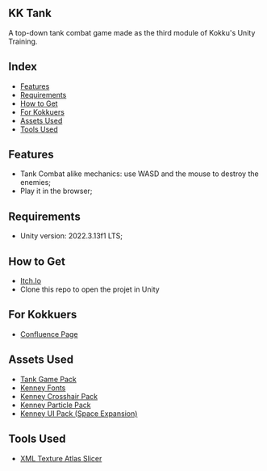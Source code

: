 KK Tank
-
A top-down tank combat game made as the third module of Kokku's Unity Training.

Index
-
- [Features](https://github.com/helomdrs/Flappy-Bird/edit/development/README.md#features)
- [Requirements](https://github.com/helomdrs/Flappy-Bird/edit/development/README.md#requirements)
- [How to Get](https://github.com/helomdrs/Flappy-Bird/edit/development/README.md#how-to-get)
- [For Kokkuers](https://github.com/helomdrs/Flappy-Bird/edit/development/README.md#for-kokkuers)
- [Assets Used](https://github.com/helomdrs/Flappy-Bird/edit/development/README.md#assets-used)
- [Tools Used](https://github.com/helomdrs/Flappy-Bird/edit/development/README.md#tools-used)

Features
-
- Tank Combat alike mechanics: use WASD and the mouse to destroy the enemies;
- Play it in the browser;

Requirements
-
- Unity version: 2022.3.13f1 LTS;

How to Get
-
- [Itch.Io](https://louiethedev.itch.io/)
- Clone this repo to open the projet in Unity

For Kokkuers
-
- [Confluence Page](https://kokkugames.atlassian.net/wiki/spaces/~551654817/pages/875724907/Flappy+Bird+in+progress)

Assets Used
-
- [Tank Game Pack](https://gisha.itch.io/tank-game-pack)
- [Kenney Fonts](https://www.kenney.nl/assets/kenney-fonts)
- [Kenney Crosshair Pack](https://www.kenney.nl/assets/crosshair-pack)
- [Kenney Particle Pack](https://www.kenney.nl/assets/particle-pack)
- [Kenney UI Pack (Space Expansion)](https://www.kenney.nl/assets/ui-pack-space-expansion)

Tools Used
-
- [XML Texture Atlas Slicer](https://assetstore.unity.com/packages/tools/utilities/xml-texture-atlas-slicer-36103)
